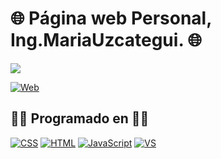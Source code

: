 # :globe_with_meridians: Página web Personal, Ing.MariaUzcategui. :globe_with_meridians:
[![](https://img.shields.io/github/last-commit/marigabi94/Ing.MariaUzcategui?style=plastic)]()

[![Web](https://img.shields.io/badge/Web-Ing.MariaUzcategui-3DCBC2?style=for-the-badge&logo=dev.to&logoColor=white&labelColor=101010)](https://ingmariauzcategui-e7a20.web.app/)

## :woman_technologist: Programado en :woman_technologist:
[![CSS](https://img.shields.io/badge/CSS-1572B6?style=for-the-badge&logo=css3&logoColor=white&labelColor=101010)]()
[![HTML](https://img.shields.io/badge/HTML-E34F26?style=for-the-badge&logo=html5&logoColor=white&labelColor=101010)]()
[![JavaScript](https://img.shields.io/badge/JavaScript-F7DF1E?style=for-the-badge&logo=javascript&logoColor=white&labelColor=101010)]()
[![VS](https://img.shields.io/badge/Visual_Studio_Code-007ACC?style=for-the-badge&logo=visual-studio-code&logoColor=white&labelColor=101010)]()
